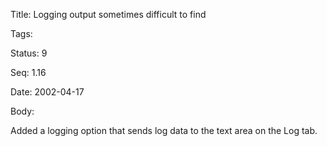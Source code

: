 Title:  Logging output sometimes difficult to find

Tags:   

Status: 9

Seq:    1.16

Date:   2002-04-17

Body:

Added a logging option that sends log data to the text area on the Log tab.
